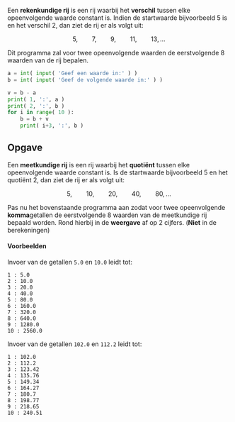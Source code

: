 Een **rekenkundige rij** is een rij waarbij het **verschil** tussen elke opeenvolgende waarde constant is. Indien de startwaarde bijvoorbeeld 5 is en het verschil 2, dan ziet de rij er als volgt uit:

$$
    \mathsf{5,\qquad 7,\qquad 9,\qquad 11,\qquad 13,\ldots}
$$

Dit programma zal voor twee opeenvolgende waarden de eerstvolgende 8 waarden van de rij bepalen.

```python
a = int( input( 'Geef een waarde in:' ) )
b = int( input( 'Geef de volgende waarde in:' ) )

v = b - a
print( 1, ':', a )
print( 2, ':', b )
for i in range( 10 ):
    b = b + v
    print( i+3, ':', b )
```

## Opgave

Een **meetkundige rij** is een rij waarbij het **quotiënt** tussen elke opeenvolgende waarde constant is. Is de startwaarde bijvoorbeeld 5 en het quotiënt 2, dan ziet de rij er als volgt uit:

$$
    \mathsf{5,\qquad 10,\qquad 20,\qquad 40,\qquad 80,\ldots}
$$

Pas nu het bovenstaande programma aan zodat voor twee opeenvolgende **komma**getallen de eerstvolgende 8 waarden van de meetkundige rij bepaald worden. Rond hierbij in de **weergave** af op 2 cijfers. (**Niet** in de berekeningen)

#### Voorbeelden
Invoer van de getallen `5.0` en `10.0` leidt tot:
```
1 : 5.0
2 : 10.0
3 : 20.0
4 : 40.0
5 : 80.0
6 : 160.0
7 : 320.0
8 : 640.0
9 : 1280.0
10 : 2560.0
```

Invoer van de getallen `102.0` en `112.2` leidt tot:
```
1 : 102.0
2 : 112.2
3 : 123.42
4 : 135.76
5 : 149.34
6 : 164.27
7 : 180.7
8 : 198.77
9 : 218.65
10 : 240.51
```
